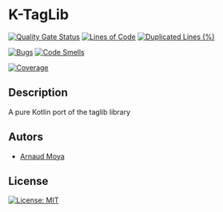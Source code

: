 # K-TagLib
[![Quality Gate Status](https://sonarcloud.io/api/project_badges/measure?project=moya-a_k-taglib&metric=alert_status)](https://sonarcloud.io/dashboard?id=moya-a_k-taglib)
[![Lines of Code](https://sonarcloud.io/api/project_badges/measure?project=moya-a_k-taglib&metric=ncloc)](https://sonarcloud.io/dashboard?id=moya-a_k-taglib)
[![Duplicated Lines (%)](https://sonarcloud.io/api/project_badges/measure?project=moya-a_k-taglib&metric=duplicated_lines_density)](https://sonarcloud.io/dashboard?id=moya-a_k-taglib)

[![Bugs](https://sonarcloud.io/api/project_badges/measure?project=moya-a_k-taglib&metric=bugs)](https://sonarcloud.io/dashboard?id=moya-a_k-taglib)
[![Code Smells](https://sonarcloud.io/api/project_badges/measure?project=moya-a_k-taglib&metric=code_smells)](https://sonarcloud.io/dashboard?id=moya-a_k-taglib)

[![Coverage](https://sonarcloud.io/api/project_badges/measure?project=moya-a_k-taglib&metric=coverage)](https://sonarcloud.io/dashboard?id=moya-a_k-taglib)

## Description

A pure Kotlin port of the taglib library


## Autors

* [Arnaud Moya](https://github.com/moya-a)

## License
[![License: MIT](https://img.shields.io/badge/License-MIT-yellow.svg)](https://opensource.org/licenses/MIT)
